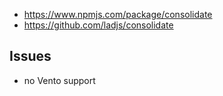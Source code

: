 
- https://www.npmjs.com/package/consolidate
- https://github.com/ladjs/consolidate


## Issues

- no Vento support